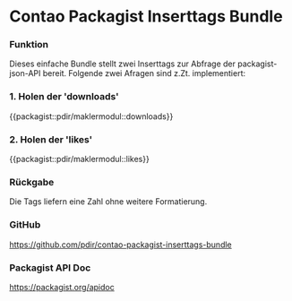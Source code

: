 # Contao Packagist Inserttags Bundle
### Funktion
Dieses einfache Bundle stellt zwei Inserttags zur Abfrage der packagist-json-API bereit.
Folgende zwei Afragen sind z.Zt. implementiert:

### 1. Holen der 'downloads'
{{packagist::pdir/maklermodul::downloads}}

### 2. Holen der 'likes'
{{packagist::pdir/maklermodul::likes}}

### Rückgabe
Die Tags liefern eine Zahl ohne weitere Formatierung.

### GitHub
https://github.com/pdir/contao-packagist-inserttags-bundle

### Packagist API Doc
https://packagist.org/apidoc
